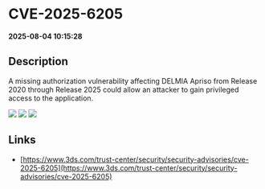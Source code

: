 # CVE-2025-6205

**2025-08-04 10:15:28**

## Description
A missing authorization vulnerability affecting DELMIA Apriso from Release 2020 through Release 2025 could allow an attacker to gain privileged access to the application.

![](https://img.shields.io/static/v1?label=Score&message=9.1&color=red)
![](https://img.shields.io/static/v1?label=Severity&message=CRITICAL&color=red)
![](https://img.shields.io/static/v1?label=CWE&message=Auth&color=green)

## Links
- [https://www.3ds.com/trust-center/security/security-advisories/cve-2025-6205](https://www.3ds.com/trust-center/security/security-advisories/cve-2025-6205)
